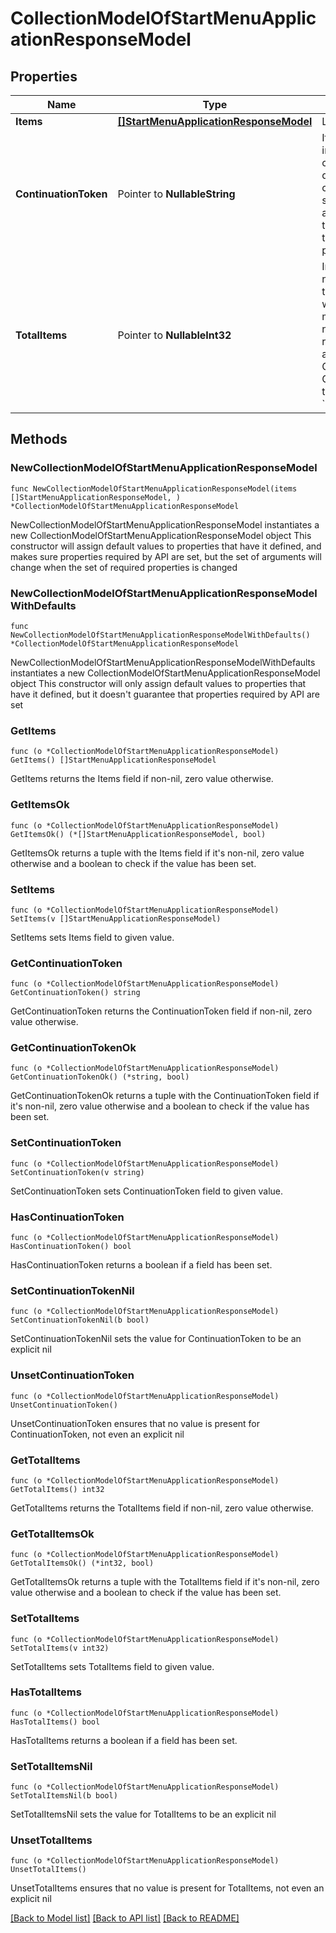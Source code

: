 # CollectionModelOfStartMenuApplicationResponseModel

## Properties

Name | Type | Description | Notes
------------ | ------------- | ------------- | -------------
**Items** | [**[]StartMenuApplicationResponseModel**](StartMenuApplicationResponseModel.md) | List of items. | 
**ContinuationToken** | Pointer to **NullableString** | If present, indicates to the caller that the query was not complete, and they should call the API again specifying the continuation token as a query parameter. | [optional] 
**TotalItems** | Pointer to **NullableInt32** | Indicates the total number of items in the collection, which may be more than the number of Items returned, if there is a ContinuationToken.  Only returned in the response to &#x60;$search&#x60; APIs. | [optional] 

## Methods

### NewCollectionModelOfStartMenuApplicationResponseModel

`func NewCollectionModelOfStartMenuApplicationResponseModel(items []StartMenuApplicationResponseModel, ) *CollectionModelOfStartMenuApplicationResponseModel`

NewCollectionModelOfStartMenuApplicationResponseModel instantiates a new CollectionModelOfStartMenuApplicationResponseModel object
This constructor will assign default values to properties that have it defined,
and makes sure properties required by API are set, but the set of arguments
will change when the set of required properties is changed

### NewCollectionModelOfStartMenuApplicationResponseModelWithDefaults

`func NewCollectionModelOfStartMenuApplicationResponseModelWithDefaults() *CollectionModelOfStartMenuApplicationResponseModel`

NewCollectionModelOfStartMenuApplicationResponseModelWithDefaults instantiates a new CollectionModelOfStartMenuApplicationResponseModel object
This constructor will only assign default values to properties that have it defined,
but it doesn't guarantee that properties required by API are set

### GetItems

`func (o *CollectionModelOfStartMenuApplicationResponseModel) GetItems() []StartMenuApplicationResponseModel`

GetItems returns the Items field if non-nil, zero value otherwise.

### GetItemsOk

`func (o *CollectionModelOfStartMenuApplicationResponseModel) GetItemsOk() (*[]StartMenuApplicationResponseModel, bool)`

GetItemsOk returns a tuple with the Items field if it's non-nil, zero value otherwise
and a boolean to check if the value has been set.

### SetItems

`func (o *CollectionModelOfStartMenuApplicationResponseModel) SetItems(v []StartMenuApplicationResponseModel)`

SetItems sets Items field to given value.


### GetContinuationToken

`func (o *CollectionModelOfStartMenuApplicationResponseModel) GetContinuationToken() string`

GetContinuationToken returns the ContinuationToken field if non-nil, zero value otherwise.

### GetContinuationTokenOk

`func (o *CollectionModelOfStartMenuApplicationResponseModel) GetContinuationTokenOk() (*string, bool)`

GetContinuationTokenOk returns a tuple with the ContinuationToken field if it's non-nil, zero value otherwise
and a boolean to check if the value has been set.

### SetContinuationToken

`func (o *CollectionModelOfStartMenuApplicationResponseModel) SetContinuationToken(v string)`

SetContinuationToken sets ContinuationToken field to given value.

### HasContinuationToken

`func (o *CollectionModelOfStartMenuApplicationResponseModel) HasContinuationToken() bool`

HasContinuationToken returns a boolean if a field has been set.

### SetContinuationTokenNil

`func (o *CollectionModelOfStartMenuApplicationResponseModel) SetContinuationTokenNil(b bool)`

 SetContinuationTokenNil sets the value for ContinuationToken to be an explicit nil

### UnsetContinuationToken
`func (o *CollectionModelOfStartMenuApplicationResponseModel) UnsetContinuationToken()`

UnsetContinuationToken ensures that no value is present for ContinuationToken, not even an explicit nil
### GetTotalItems

`func (o *CollectionModelOfStartMenuApplicationResponseModel) GetTotalItems() int32`

GetTotalItems returns the TotalItems field if non-nil, zero value otherwise.

### GetTotalItemsOk

`func (o *CollectionModelOfStartMenuApplicationResponseModel) GetTotalItemsOk() (*int32, bool)`

GetTotalItemsOk returns a tuple with the TotalItems field if it's non-nil, zero value otherwise
and a boolean to check if the value has been set.

### SetTotalItems

`func (o *CollectionModelOfStartMenuApplicationResponseModel) SetTotalItems(v int32)`

SetTotalItems sets TotalItems field to given value.

### HasTotalItems

`func (o *CollectionModelOfStartMenuApplicationResponseModel) HasTotalItems() bool`

HasTotalItems returns a boolean if a field has been set.

### SetTotalItemsNil

`func (o *CollectionModelOfStartMenuApplicationResponseModel) SetTotalItemsNil(b bool)`

 SetTotalItemsNil sets the value for TotalItems to be an explicit nil

### UnsetTotalItems
`func (o *CollectionModelOfStartMenuApplicationResponseModel) UnsetTotalItems()`

UnsetTotalItems ensures that no value is present for TotalItems, not even an explicit nil

[[Back to Model list]](../README.md#documentation-for-models) [[Back to API list]](../README.md#documentation-for-api-endpoints) [[Back to README]](../README.md)


